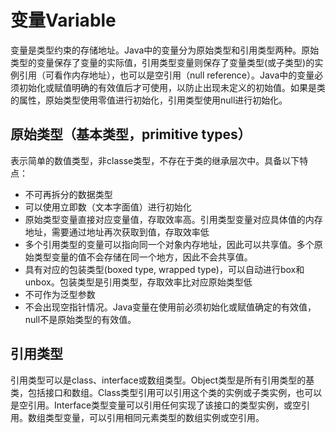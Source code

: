 # 变量Variable
变量是类型约束的存储地址。Java中的变量分为原始类型和引用类型两种。原始类型的变量保存了变量的实际值，引用类型变量则保存了变量类型(或子类型)的实例引用（可看作内存地址），也可以是空引用（null reference）。Java中的变量必须初始化或赋值明确的有效值后才可使用，以防止出现未定义的初始值。如果是类的属性，原始类型使用零值进行初始化，引用类型使用null进行初始化。

## 原始类型（基本类型，primitive types）
表示简单的数值类型，非classe类型，不存在于类的继承层次中。具备以下特点：
* 不可再拆分的数据类型
* 可以使用立即数（文本字面值）进行初始化
* 原始类型变量直接对应变量值，存取效率高。引用类型变量对应具体值的内存地址，需要通过地址再次获取到值，存取效率低
* 多个引用类型的变量可以指向同一个对象内存地址，因此可以共享值。多个原始类型变量的值不会存储在同一个地方，因此不会共享值。
* 具有对应的包装类型(boxed type, wrapped type)，可以自动进行box和unbox。包装类型是引用类型，存取效率比对应原始类型低
* 不可作为泛型参数
* 不会出现空指针情况。Java变量在使用前必须初始化或赋值确定的有效值，null不是原始类型的有效值。

## 引用类型
引用类型可以是class、interface或数组类型。Object类型是所有引用类型的基类，包括接口和数组。Class类型引用可以引用这个类的实例或子类实例，也可以是空引用。Interface类型变量可以引用任何实现了该接口的类型实例，或空引用。数组类型变量，可以引用相同元素类型的数组实例或空引用。

